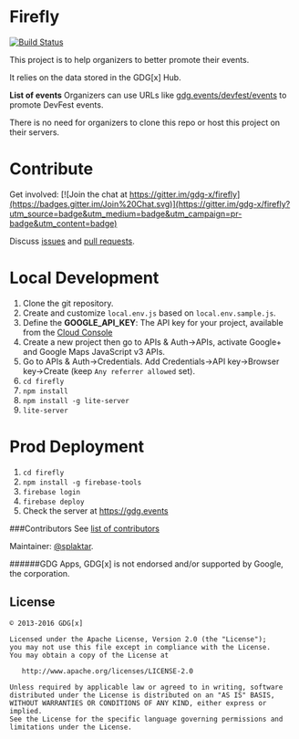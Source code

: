 Firefly
=======
[![Build Status](https://travis-ci.org/gdg-x/firefly.png)](https://travis-ci.org/gdg-x/firefly)

This project is to help organizers to better promote their events.

It relies on the data stored in the GDG[x] Hub.

**List of events**
Organizers can use URLs like [gdg.events/devfest/events](https://gdg.events/devfest/events) to promote DevFest events.

There is no need for organizers to clone this repo or host this project on their servers.

Contribute
=================

Get involved: [![Join the chat at https://gitter.im/gdg-x/firefly](https://badges.gitter.im/Join%20Chat.svg)](https://gitter.im/gdg-x/firefly?utm_source=badge&utm_medium=badge&utm_campaign=pr-badge&utm_content=badge)

Discuss [issues](https://github.com/gdg-x/firefly/issues) and [pull requests](https://github.com/gdg-x/firefly/pulls).


Local Development
=================
1. Clone the git repository.
1. Create and customize `local.env.js` based on `local.env.sample.js`.
1. Define the **GOOGLE_API_KEY**: The API key for your project, available from the [Cloud Console](https://cloud.google.com/console)
  1. Create a new project then go to APIs & Auth->APIs, activate Google+ and Google Maps JavaScript v3 APIs.
  1. Go to APIs & Auth->Credentials. Add Credentials->API key->Browser key->Create (keep `Any referrer allowed` set).
1. `cd firefly`
1. `npm install`
1. `npm install -g lite-server`
1. `lite-server`

Prod Deployment
===============
1. `cd firefly`
1. `npm install -g firebase-tools`
1. `firebase login`
1. `firebase deploy`
1. Check the server at https://gdg.events

###Contributors
See [list of contributors](https://github.com/gdg-x/firefly/graphs/contributors)

Maintainer: [@splaktar](https://github.com/splaktar).

######GDG Apps, GDG[x] is not endorsed and/or supported by Google, the corporation.

License
--------

    © 2013-2016 GDG[x]

    Licensed under the Apache License, Version 2.0 (the "License");
    you may not use this file except in compliance with the License.
    You may obtain a copy of the License at

       http://www.apache.org/licenses/LICENSE-2.0

    Unless required by applicable law or agreed to in writing, software
    distributed under the License is distributed on an "AS IS" BASIS,
    WITHOUT WARRANTIES OR CONDITIONS OF ANY KIND, either express or implied.
    See the License for the specific language governing permissions and
    limitations under the License.

